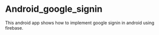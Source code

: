 # Android_google_signin
This android app shows how to implement google signin in android using firebase.
